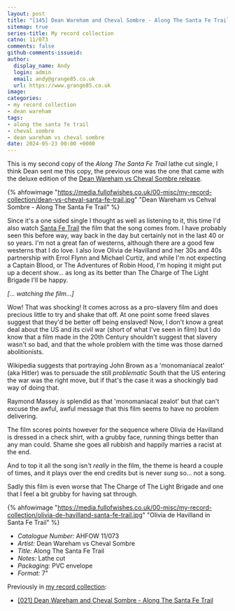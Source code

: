 ```yaml
---
layout: post
title: "[145] Dean Wareham and Cheval Sombre - Along The Santa Fe Trail"
sitemap: true
series-title: My record collection
catno: 11/073
comments: false
github-comments-issueid:
author:
  display_name: Andy
  login: admin
  email: andy@grange85.co.uk
  url: https://www.grange85.co.uk
image:
categories:
- my record collection
- dean wareham
tags:
- along the santa fe trail
- cheval sombre
- dean wareham vs cheval sombre
date: 2024-05-23 00:00 +0000
---
```

This is my second copy of the _Along The Santa Fe Trail_ lathe cut single, I think Dean sent me this copy, the previous one was the one that came with the deluxe edition of the [Dean Wareham vs Cheval Sombre release](/database/dean-wareham/releases/dean-wareham-vs-cheval-sombre/).

{% ahfowimage "https://media.fullofwishes.co.uk/00-misc/my-record-collection/dean-vs-cheval-santa-fe-trail.jpg" "Dean Wareham vs Cehval Sombre - Along The Santa Fe Trail" %}

Since it's a one sided single I thought as well as listening to it, this time I'd also watch [Santa Fe Trail](https://en.wikipedia.org/wiki/Santa_Fe_Trail_(film)) the film that the song comes from. I have probably seen this before way, way back in the day but certainly not in the last 40 or so years. I'm not a great fan of westerns, although there are a good few westerns that I do love. I also love Olivia de Havilland and her 30s and 40s partnership with Errol Flynn and Michael Curtiz, and while I'm not expecting a Captain Blood, or The Adventures of Robin Hood, I'm hoping it might put up a decent show... as long as its better than The Charge of The Light Brigade I'll be happy.

_\[... watching the film...\]_

Wow! That was shocking! It comes across as a pro-slavery film and does precious little to try and shake that off. At one point some freed slaves suggest that they'd be better off being enslaved! Now, I don't know a great deal about the US and its civil war (short of what I've seen in film) but I do know that a film made in the 20th Century shouldn't suggest that slavery wasn't so bad, and that the whole problem with the time was those darned abolitionists.

Wikipedia suggests that portraying John Brown as a 'monomaniacal zealot' (aka Hitler) was to persuade the still _problematic_ South that the US entering the war was the right move, but if that's the case it was a shockingly bad way of doing that.

Raymond Massey _is_ splendid as that 'monomaniacal zealot' but that can't excuse the awful, awful message that this film seems to have no problem delivering.

The film scores points however for the sequence where Olivia de Havilland is dressed in a check shirt, with a grubby face, running things better than any man could. Shame she goes all rubbish and happily marries a racist at the end.

And to top it all the song isn't _really_ in the film, the theme is heard a couple of times, and it plays over the end credits but is never _sung_ so... not a song.

Sadly this film is even worse that The Charge of The Light Brigade and one that I feel a bit grubby for having sat through.

{% ahfowimage "https://media.fullofwishes.co.uk/00-misc/my-record-collection/olivia-de-havilland-santa-fe-trail.jpg" "Olivia de Havilland in Santa Fe Trail" %}

 - *Catalogue Number:* AHFOW 11/073
 - *Artist:* Dean Wareham vs Cheval Sombre
 - *Title:* Along The Santa Fe Trail
 - *Notes:* Lathe cut
 - *Packaging:* PVC envelope
 - *Format:* 7"

 Previously in [my record collection](/category/my-record-collection):
  - [[021] Dean Wareham and Cheval Sombre - Along The Santa Fe Trail](/2023/03/30/my-record-collection-021-dean-wareham-and-cheval-sombre-along-the-santa-fe-trail/)
